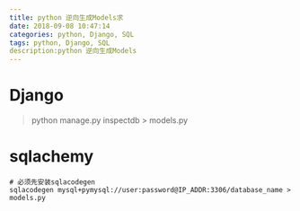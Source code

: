 ```yaml
---
title: python 逆向生成Models求
date: 2018-09-08 10:47:14
categories: python, Django, SQL
tags: python, Django, SQL 
description:python 逆向生成Models
---
```

# Django

> python manage.py inspectdb > models.py

# sqlachemy
```
# 必须先安装sqlacodegen
sqlacodegen mysql+pymysql://user:password@IP_ADDR:3306/database_name > models.py
```
